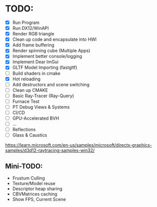 # TODO:

- [x] Run Program  
- [x] Run DX12/WinAPI
- [x] Render RGB triangle
- [x] Clean up code and encapsulate into HWI
- [x] Add frame buffering
- [x] Render spinning cube (Multiple Apps)
- [x] Implement better console/logging
- [x] Implement Dear ImGui
- [x] GLTF Model Importing (fastgltf)
- [ ] Build shaders in cmake
- [x] Hot reloading
- [ ] Add destructors and scene switching
- [ ] Clean up CMAKE
- [ ] Basic Ray-Tracer (Ray-Query)
- [ ] Furnace Test
- [ ] PT Debug Views & Systems
- [ ] CI/CD
- [ ] GPU-Accelerated BVH
- [ ] ...
- [ ] Reflections
- [ ] Glass & Caustics

https://learn.microsoft.com/en-us/samples/microsoft/directx-graphics-samples/d3d12-raytracing-samples-win32/

## Mini-TODO:

- Frustum Culling
- Texture/Model reuse
- Descriptor heap sharing
- CBVMatrices caching
- Show FPS, Current Scene